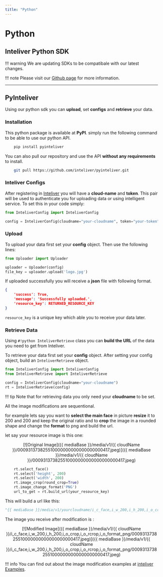 ```yaml
---
title: "Python"
---
```


# Python

## Inteliver Python SDK

!!! warning
    We are updating SDKs to be compatibale with our latest changes.

!!! note
    Please visit our <a href="https://github.com/inteliver/pyinteliver" target="_blank">Github page</a> for more information.

-------------

## PyInteliver

Using our python sdk you can **upload**, set **configs** and **retrieve** your data.


### Installation

This python package is available at **PyPI**.
simply run the following command to be able to use our python API.

``` bash
    pip install pyinteliver
```

You can also pull our repository and use the API **without any requirements** to install. 

``` bash
    git pull https://github.com/inteliver/pyinteliver.git
```

### Inteliver Configs
After registering in  <a href="https://www.inteliver.com" target="_blank">Inteliver</a> you will have a **cloud-name** and **token**. This pair will be used to authenticate you for uploading data or using intelligent service. 
To set this in your code simply:

```py title="Create InteliverConfig"
from InteliverConfig import InteliverConfig

config = InteliverConfig(cloudname="your-cloudname", token="your-token")
```


### Upload

To upload your data first set your **config** object.
Then use the following lines:

```py title="Upload"
from Uploader import Uploader

uploader = Uploader(config)
file_key = uploader.upload('logo.jpg')
```

If uploaded successfully you will receive a **json** file with following format.
```json
{
    'success': True, 
    'message': 'Successfully uploaded.', 
    'resource_key': RETURNED_RESOURCE_KEY
}
```

`resource_key` is a unique key which able you to receive your data later. 


### Retrieve Data

Using `#!python InteliverRetrieve` class you can **build the URL** of the data you need to get from Inteliver.

To retrieve your data first set your **config** object. After setting your config object, build an `InteliverRetrieve` object.

```py title="Set Config Object"
from InteliverConfig import InteliverConfig
from InteliverRetrieve import InteliverRetrieve

config = InteliverConfig(cloudname="your-cloudname")
rt = InteliverRetrieve(config)
```

!!! tip
    Note that for retrieving data you only need your **cloudname** to be set.

All the image modifications are sequentional. 

for example lets say you want to **select the main face** in picture **resize** it to 200 and 200 and keep the original ratio and to **crop** the image in a rounded shape and change the **format** to png and build the url. 

let say your resource image is this one:

<center>[![Original Image]({{ mediaBase }}/media/v1/{{ cloudName }}/000931373825510000000000000000000417.jpeg)]({{ mediaBase }}/media/v1/{{ cloudName }}/000931373825510000000000000000000417.jpeg)</center>

```py title="Retrieve Rounded Face Image"
    rt.select_face()
    rt.select('height', 200)
    rt.select('width', 200)
    rt.image_crop(round_crop=True)
    rt.image_change_format('PNG')
    url_to_get = rt.build_url(your_resource_key)
```

This will build a url like this:

```py
"{{ mediaBase }}/media/v1/yourcloudname/i_c_face,i_w_200,i_h_200,i_o_crop,i_o_rcrop,i_o_format_png/resourcekey.jpg"
```

The image you receive after modification is : 

<center>[![Modified Image]({{ mediaBase }}/media/v1/{{ cloudName }}/i_c_face,i_w_200,i_h_200,i_o_crop,i_o_rcrop,i_o_format_png/000931373825510000000000000000000417.jpeg)]({{ mediaBase }}/media/v1/{{ cloudName }}/i_c_face,i_w_200,i_h_200,i_o_crop,i_o_rcrop,i_o_format_png/000931373825510000000000000000000417.jpeg)</center>


!!! info
    You can find out about the image modification examples at [inteliver Examples](/examples/).
